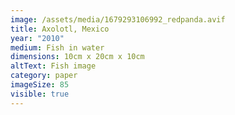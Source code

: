 ```yaml
---
image: /assets/media/1679293106992_redpanda.avif
title: Axolotl, Mexico
year: "2010"
medium: Fish in water
dimensions: 10cm x 20cm x 10cm
altText: Fish image
category: paper
imageSize: 85
visible: true
---
```

